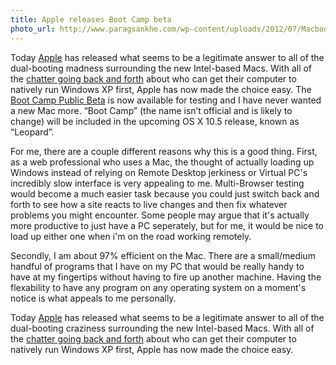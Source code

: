 ```yaml
---
title: Apple releases Boot Camp beta
photo_url: http://www.paragsankhe.com/wp-content/uploads/2012/07/Macbook-air-with-windows-8.jpg
---
```

Today [Apple](http://www.apple.com) has released what seems to be a legitimate answer to all of the dual-booting madness surrounding the new Intel-based Macs. With all of the [chatter going back and forth](http://onmac.net/) about who can get their computer to natively run Windows XP first, Apple has now made the choice easy. The [Boot Camp Public Beta](http://www.apple.com/macosx/bootcamp/) is now available for testing and I have never wanted a new Mac more. “Boot Camp” (the name isn’t official and is likely to change) will be included in the upcoming OS X 10.5 release, known as “Leopard”.

For me, there are a couple different reasons why this is a good thing. First, as a web professional who uses a Mac, the thought of actually loading up Windows instead of relying on Remote Desktop jerkiness or Virtual PC's incredibly slow interface is very appealing to me. Multi-Browser testing would become a much easier task because you could just switch back and forth to see how a site reacts to live changes and then fix whatever problems you might encounter. Some people may argue that it's actually more productive to just have a PC seperately, but for me, it would be nice to load up either one when i'm on the road working remotely.

Secondly, I am about 97% efficient on the Mac. There are a small/medium handful of programs that I have on my PC that would be really handy to have at my fingertips without having to fire up another machine. Having the flexability to have any program on any operating system on a moment's notice is what appeals to me personally.

Today [Apple](http://www.apple.com) has released what seems to be a legitimate answer to all of the dual-booting craziness surrounding the new Intel-based Macs. With all of the [chatter going back and forth](http://onmac.net/) about who can get their computer to natively run Windows XP first, Apple has now made the choice easy.

      